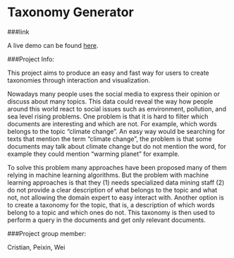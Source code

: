 # Taxonomy Generator

###link

A live demo can be found [here](http://NYU-CS6313-Projects.github.io/sp2015-group1/).

###Project Info:

This project aims to produce an easy and fast way for users to create taxonomies through interaction and visualization.

Nowadays many people uses the social media to express their opinion or discuss about many topics. This data could reveal the way how people around this world react to social issues such as environment, pollution,  and sea level rising problems. One problem is that it is hard to filter which documents are interesting and which are not. For example, which words belongs to the topic “climate change”. An easy way would be searching for texts that mention the term “climate change”, the problem is that some documents may talk about climate change but do not mention the word, for example they could mention “warming planet” for example.

To solve this problem many approaches have been proposed many of them relying in machine learning algorithms. But the problem with machine learning approaches is that they (1) needs specialized data mining staff (2) do not provide a clear description of what belongs to the topic and what not, not allowing the domain expert to easy interact with. Another option is to create a taxonomy for the topic, that is, a description of which words belong to a topic and which ones do not. This taxonomy is then used to perform a query in the documents and get only relevant documents.

###Project group member: 

Cristian, Peixin, Wei


